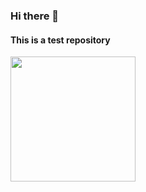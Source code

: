 ### Hi there 👋
#### This is a test repository
<img src="https://th.bing.com/th/id/R.159cd4ff448d4541a70663666f5c66d8?rik=bi%2f0vCKuQFnTYQ&riu=http%3a%2f%2fgcdn.emol.cl%2fhombres%2ffiles%2f2013%2f10%2ffeo-19.jpg&ehk=wv4Gj3GpLqhSeRpLWjQNhkV1NP0cD8BovB6bpDMGUaU%3d&risl=&pid=ImgRaw&r=0&sres=1&sresct=1" style="width: 200px">
<!--
**tomymkiv/tomymkiv** is a ✨ _special_ ✨ repository because its `README.md` (this file) appears on your GitHub profile.

Here are some ideas to get you started:

- 🔭 I’m currently working on ...
- 🌱 I’m currently learning ...
- 👯 I’m looking to collaborate on ...
- 🤔 I’m looking for help with ...
- 💬 Ask me about ...
- 📫 How to reach me: ...
- 😄 Pronouns: ...
- ⚡ Fun fact: ...
-->
